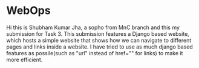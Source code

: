 # WebOps

Hi this is Shubham Kumar Jha, a sopho from MnC branch and this my submission for Task 3.
This submission features a Django based website, which hosts a simple website that shows
how we can navigate to different pages and links inside a website.
I have tried to use as much django based features as possile(such as "url" instead of href="" for links) to make it more efficient.
